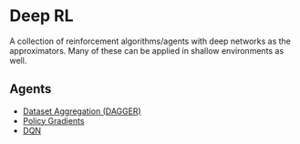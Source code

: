 # Deep RL

A collection of reinforcement algorithms/agents with deep networks as the approximators. Many of these can be applied in shallow environments as well.  


## Agents

 - [Dataset Aggregation (DAGGER)](dagger)
 - [Policy Gradients](pg)
 - [DQN](dqn)
